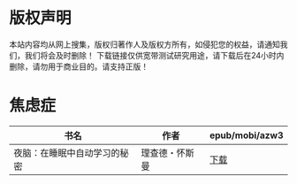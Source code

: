 # 版权声明

本站内容均从网上搜集，版权归著作人及版权方所有，如侵犯您的权益，请通知我们，我们将会及时删除！ 下载链接仅供宽带测试研究用途，请下载后在24小时内删除，请勿用于商业目的。请支持正版！

# 焦虑症

| 书名 | 作者 | epub/mobi/azw3 |
| --- | --- | --- |
| 夜脑：在睡眠中自动学习的秘密 | 理查德・怀斯曼 | [下载](https://url89.ctfile.com/f/31084289-1357021975-75a947?p=8866) |
